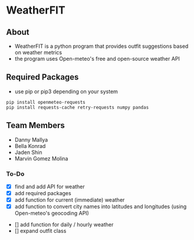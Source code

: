 # WeatherFIT

## About
- WeatherFIT is a python program that provides outfit suggestions based on weather metrics
- the program uses Open-meteo's free and open-source weather API

## Required Packages
- use pip or pip3 depending on your system
```
pip install openmeteo-requests
pip install requests-cache retry-requests numpy pandas
```

## Team Members
- Danny Mallya
- Bella Konrad
- Jaden Shin
- Marvin Gomez Molina

### To-Do
- [x] find and add API for weather
- [x] add required packages
- [x] add function for current (immediate) weather
- [x] add function to convert city names into latitudes and longitudes (using Open-meteo's geocoding API)
- [] add function for daily / hourly weather
- [] expand outfit class
